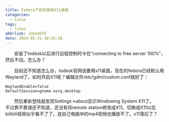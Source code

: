 ```yaml
---
title: Fedora下如何登陆X11桌面
categories:
  - Linux
tags:
  - linux
abbrlink: 1d2a45f5
date: 2024-05-31 20:25:18
---
```

&emsp;&emsp;安装了todesk以后进行远程控制时卡在“connecting to free server 100%”，然后不动。怎么办？
<!--less-->
&emsp;&emsp;目前还不知道怎么办，todesk官网说要用x11桌面，现在的fedora已经默认用Wayland了。如何开启X11呢？编辑文件/etc/gdm/custom.conf就好了：
```
WaylandEnable=false
DefaultSession=gnome-xorg.desktop
```
&emsp;&emsp;然后重新登陆就发现Settings->about显示Windowing System X11了。
&emsp;&emsp;不过靠不靠谱还不知道，还没有将remote station修改成X11。切换成X11以后bilibili视频似乎看不了了。连自己电脑中的mp4视频也播放不了。x11落后了？
